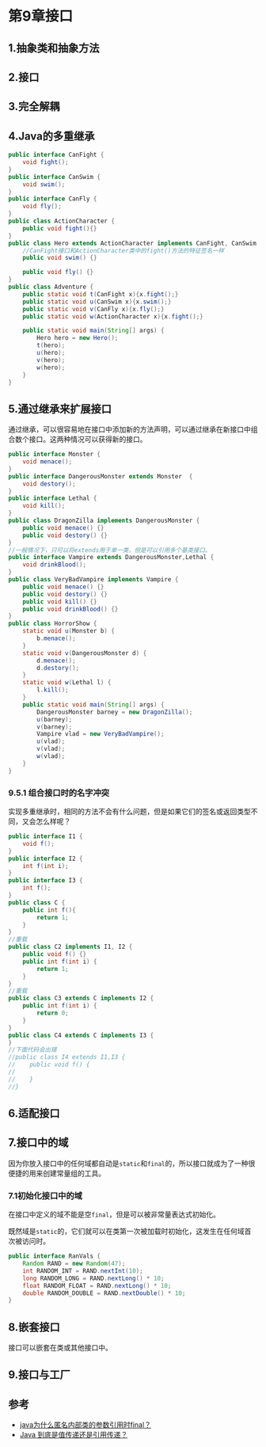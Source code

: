 # 第9章接口

## 1.抽象类和抽象方法

## 2.接口

## 3.完全解耦

## 4.Java的多重继承

```java
public interface CanFight {
    void fight();
}
public interface CanSwim {
    void swim();
}
public interface CanFly {
    void fly();
}
public class ActionCharacter {
    public void fight(){}
}
public class Hero extends ActionCharacter implements CanFight, CanSwim, CanFly {
    //CanFight接口和ActionCharacter类中的fight()方法的特征签名一样
    public void swim() {}

    public void fly() {}
}
public class Adventure {
    public static void t(CanFight x){x.fight();}
    public static void u(CanSwim x){x.swim();}
    public static void v(CanFly x){x.fly();}
    public static void w(ActionCharacter x){x.fight();}

    public static void main(String[] args) {
        Hero hero = new Hero();
        t(hero);
        u(hero);
        v(hero);
        w(hero);
    }
}
```

## 5.通过继承来扩展接口

通过继承，可以很容易地在接口中添加新的方法声明，可以通过继承在新接口中组合数个接口。这两种情况可以获得新的接口。

```java
public interface Monster {
    void menace();
}
public interface DangerousMonster extends Monster  {
    void destory();
}
public interface Lethal {
    void kill();
}
public class DragonZilla implements DangerousMonster {
    public void menace() {}
    public void destory() {}
}
//一般情况下，只可以将extends用于单一类，但是可以引用多个基类接口。
public interface Vampire extends DangerousMonster,Lethal {
    void drinkBlood();
}
public class VeryBadVampire implements Vampire {
    public void menace() {}
    public void destory() {}
    public void kill() {}
    public void drinkBlood() {}
}
public class HorrorShow {
    static void u(Monster b) {
        b.menace();
    }
    static void v(DangerousMonster d) {
        d.menace();
        d.destory();
    }
    static void w(Lethal l) {
        l.kill();
    }
    public static void main(String[] args) {
        DangerousMonster barney = new DragonZilla();
        u(barney);
        v(barney);
        Vampire vlad = new VeryBadVampire();
        u(vlad);
        v(vlad);
        w(vlad);
    }
}
```

### 9.5.1 组合接口时的名字冲突

实现多重继承时，相同的方法不会有什么问题，但是如果它们的签名或返回类型不同，又会怎么样呢？

```java
public interface I1 {
    void f();
}
public interface I2 {
    int f(int i);
}
public interface I3 {
    int f();
}
public class C {
    public int f(){
        return 1;
    }
}
//重载
public class C2 implements I1, I2 {
    public void f() {}
    public int f(int i) {
        return 1;
    }
}
//重载
public class C3 extends C implements I2 {
    public int f(int i) {
        return 0;
    }
}
public class C4 extends C implements I3 {
}
//下面代码会出错
//public class I4 extends I1,I3 {
//    public void f() {
//
//    }
//}
```

## 6.适配接口

## 7.接口中的域

因为你放入接口中的任何域都自动是`static`和`final`的，所以接口就成为了一种很便捷的用来创建常量组的工具。

### 7.1初始化接口中的域

在接口中定义的域不能是空`final`，但是可以被非常量表达式初始化。

既然域是`static`的，它们就可以在类第一次被加载时初始化，这发生在任何域首次被访问时。

```java
public interface RanVals {
    Random RAND = new Random(47);
    int RANDOM_INT = RAND.nextInt(10);
    long RANDOM_LONG = RAND.nextLong() * 10;
    float RANDOM_FLOAT = RAND.nextLong() * 10;
    double RANDOM_DOUBLE = RAND.nextDouble() * 10;
}
```

## 8.嵌套接口

接口可以嵌套在类或其他接口中。

## 9.接口与工厂

## 参考

* [java为什么匿名内部类的参数引用时final？](https://www.zhihu.com/question/21395848)
* [Java 到底是值传递还是引用传递？](https://www.zhihu.com/question/31203609)